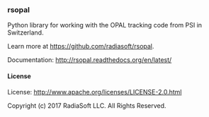 ### rsopal

Python library for working with the OPAL tracking code from PSI in Switzerland.

Learn more at https://github.com/radiasoft/rsopal.

Documentation: http://rsopal.readthedocs.org/en/latest/

#### License

License: http://www.apache.org/licenses/LICENSE-2.0.html

Copyright (c) 2017 RadiaSoft LLC.  All Rights Reserved.
